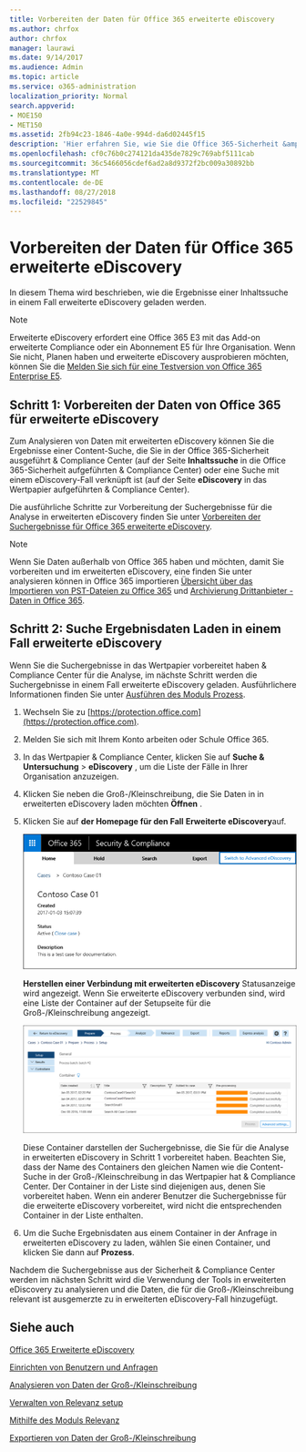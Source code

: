 ```yaml
---
title: Vorbereiten der Daten für Office 365 erweiterte eDiscovery
ms.author: chrfox
author: chrfox
manager: laurawi
ms.date: 9/14/2017
ms.audience: Admin
ms.topic: article
ms.service: o365-administration
localization_priority: Normal
search.appverid:
- MOE150
- MET150
ms.assetid: 2fb94c23-1846-4a0e-994d-da6d02445f15
description: 'Hier erfahren Sie, wie Sie die Office 365-Sicherheit &amp; Compliance Center zu Office 365-Daten für die Analyse mit Office 365 erweiterte eDiscovery vorzubereiten. '
ms.openlocfilehash: cf0c76b0c274121da435de7829c769abf5111cab
ms.sourcegitcommit: 36c5466056cdef6ad2a8d9372f2bc009a30892bb
ms.translationtype: MT
ms.contentlocale: de-DE
ms.lasthandoff: 08/27/2018
ms.locfileid: "22529845"
---
```

# <a name="prepare-data-for-office-365-advanced-ediscovery"></a>Vorbereiten der Daten für Office 365 erweiterte eDiscovery

In diesem Thema wird beschrieben, wie die Ergebnisse einer Inhaltssuche in einem Fall erweiterte eDiscovery geladen werden. 
  
> [!NOTE]
> Erweiterte eDiscovery erfordert eine Office 365 E3 mit das Add-on erweiterte Compliance oder ein Abonnement E5 für Ihre Organisation. Wenn Sie nicht, Planen haben und erweiterte eDiscovery ausprobieren möchten, können Sie die [Melden Sie sich für eine Testversion von Office 365 Enterprise E5](https://go.microsoft.com/fwlink/p/?LinkID=698279). 
  
## <a name="step-1-prepare-office-365-data-for-advanced-ediscovery"></a>Schritt 1: Vorbereiten der Daten von Office 365 für erweiterte eDiscovery

Zum Analysieren von Daten mit erweiterten eDiscovery können Sie die Ergebnisse einer Content-Suche, die Sie in der Office 365-Sicherheit ausgeführt &amp; Compliance Center (auf der Seite **Inhaltssuche** in die Office 365-Sicherheit aufgeführten &amp; Compliance Center) oder eine Suche mit einem eDiscovery-Fall verknüpft ist (auf der Seite **eDiscovery** in das Wertpapier aufgeführten &amp; Compliance Center). 
  
Die ausführliche Schritte zur Vorbereitung der Suchergebnisse für die Analyse in erweiterten eDiscovery finden Sie unter [Vorbereiten der Suchergebnisse für Office 365 erweiterte eDiscovery](prepare-search-results-for-advanced-ediscovery.md).
  
> [!NOTE]
> Wenn Sie Daten außerhalb von Office 365 haben und möchten, damit Sie vorbereiten und im erweiterten eDiscovery, eine finden Sie unter analysieren können in Office 365 importieren [Übersicht über das Importieren von PST-Dateien zu Office 365](https://support.office.com/article/ba688e0a-0fcb-4bd7-8e57-2b669564ea84) und [Archivierung Drittanbieter - Daten in Office 365](https://go.microsoft.com/fwlink/p/?linkid=716918). 
  
## <a name="step-2-load-search-result-data-in-to-a-case-in-advanced-ediscovery"></a>Schritt 2: Suche Ergebnisdaten Laden in einem Fall erweiterte eDiscovery

Wenn Sie die Suchergebnisse in das Wertpapier vorbereitet haben &amp; Compliance Center für die Analyse, im nächste Schritt werden die Suchergebnisse in einem Fall erweiterte eDiscovery geladen. Ausführlichere Informationen finden Sie unter [Ausführen des Moduls Prozess](run-the-process-module-in-advanced-ediscovery.md).
  
1. Wechseln Sie zu [https://protection.office.com](https://protection.office.com).
    
2. Melden Sie sich mit Ihrem Konto arbeiten oder Schule Office 365.
    
3. In das Wertpapier &amp; Compliance Center, klicken Sie auf **Suche &amp; Untersuchung** \> **eDiscovery** , um die Liste der Fälle in Ihrer Organisation anzuzeigen. 
    
4. Klicken Sie neben die Groß-/Kleinschreibung, die Sie Daten in in erweiterten eDiscovery laden möchten **Öffnen** . 
    
5. Klicken Sie auf **der Homepage für den Fall** **Erweiterte eDiscovery**auf. 
    
    ![Klicken Sie auf Wechseln zu erweiterten eDiscovery So öffnen Sie die Groß-/Kleinschreibung in erweiterten eDiscovery](media/8e34ba23-62e3-4e68-a530-b6ece39b54be.png)
  
    **Herstellen einer Verbindung mit erweiterten eDiscovery** Statusanzeige wird angezeigt. Wenn Sie erweiterte eDiscovery verbunden sind, wird eine Liste der Container auf der Setupseite für die Groß-/Kleinschreibung angezeigt. 
    
    ![Die Groß-/Kleinschreibung wird in erweiterten eDiscovery angezeigt.](media/8036e152-70dc-4bb7-9379-61c1ed8326b4.png)
  
     Diese Container darstellen der Suchergebnisse, die Sie für die Analyse in erweiterten eDiscovery in Schritt 1 vorbereitet haben. Beachten Sie, dass der Name des Containers den gleichen Namen wie die Content-Suche in der Groß-/Kleinschreibung in das Wertpapier hat &amp; Compliance Center. Der Container in der Liste sind diejenigen aus, denen Sie vorbereitet haben. Wenn ein anderer Benutzer die Suchergebnisse für die erweiterte eDiscovery vorbereitet, wird nicht die entsprechenden Container in der Liste enthalten. 
    
6. Um die Suche Ergebnisdaten aus einem Container in der Anfrage in erweiterten eDiscovery zu laden, wählen Sie einen Container, und klicken Sie dann auf **Prozess**.
    
Nachdem die Suchergebnisse aus der Sicherheit &amp; Compliance Center werden im nächsten Schritt wird die Verwendung der Tools in erweiterten eDiscovery zu analysieren und die Daten, die für die Groß-/Kleinschreibung relevant ist ausgemerzte zu in erweiterten eDiscovery-Fall hinzugefügt. 
  
## <a name="see-also"></a>Siehe auch

[Office 365 Erweiterte eDiscovery](office-365-advanced-ediscovery.md)
  
[Einrichten von Benutzern und Anfragen](set-up-users-and-cases-in-advanced-ediscovery.md)
  
[Analysieren von Daten der Groß-/Kleinschreibung](analyze-case-data-with-advanced-ediscovery.md)
  
[Verwalten von Relevanz setup](manage-relevance-setup-in-advanced-ediscovery.md)
  
[Mithilfe des Moduls Relevanz](use-relevance-in-advanced-ediscovery.md)
  
[Exportieren von Daten der Groß-/Kleinschreibung](export-case-data-in-advanced-ediscovery.md)


